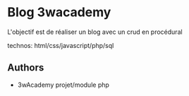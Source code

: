
# Blog 3wacademy

L'objectif est de réaliser un blog avec un crud en procédural

technos: html/css/javascript/php/sql
## Authors

- 3wAcademy projet/module php
